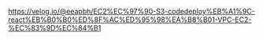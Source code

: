 https://velog.io/@eeapbh/EC2%EC%97%90-S3-codedeploy%EB%A1%9C-react%EB%B0%B0%ED%8F%AC%ED%95%98%EA%B8%B01-VPC-EC2-%EC%83%9D%EC%84%B1